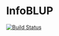# InfoBLUP

[![Build Status](https://github.com/ZhixuPang/InfoBLUP.jl/actions/workflows/CI.yml/badge.svg?branch=main)](https://github.com/ZhixuPang/InfoBLUP.jl/actions/workflows/CI.yml?query=branch%3Amain)
